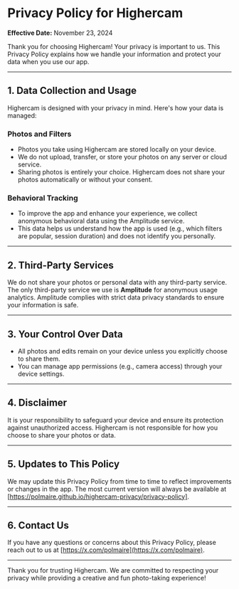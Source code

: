 # Privacy Policy for Highercam

**Effective Date:** November 23, 2024  

Thank you for choosing Highercam! Your privacy is important to us. This Privacy Policy explains how we handle your information and protect your data when you use our app.

---

## 1. Data Collection and Usage
Highercam is designed with your privacy in mind. Here's how your data is managed:  

### Photos and Filters
- Photos you take using Highercam are stored locally on your device.
- We do not upload, transfer, or store your photos on any server or cloud service.
- Sharing photos is entirely your choice. Highercam does not share your photos automatically or without your consent.

### Behavioral Tracking
- To improve the app and enhance your experience, we collect anonymous behavioral data using the Amplitude service.
- This data helps us understand how the app is used (e.g., which filters are popular, session duration) and does not identify you personally.

---

## 2. Third-Party Services
We do not share your photos or personal data with any third-party service.  
The only third-party service we use is **Amplitude** for anonymous usage analytics. Amplitude complies with strict data privacy standards to ensure your information is safe.

---

## 3. Your Control Over Data
- All photos and edits remain on your device unless you explicitly choose to share them.
- You can manage app permissions (e.g., camera access) through your device settings.

---

## 4. Disclaimer
It is your responsibility to safeguard your device and ensure its protection against unauthorized access. Highercam is not responsible for how you choose to share your photos or data.

---

## 5. Updates to This Policy
We may update this Privacy Policy from time to time to reflect improvements or changes in the app. The most current version will always be available at [https://polmaire.github.io/highercam-privacy/privacy-policy].

---

## 6. Contact Us
If you have any questions or concerns about this Privacy Policy, please reach out to us at [https://x.com/polmaire](https://x.com/polmaire).

---

Thank you for trusting Highercam. We are committed to respecting your privacy while providing a creative and fun photo-taking experience!
